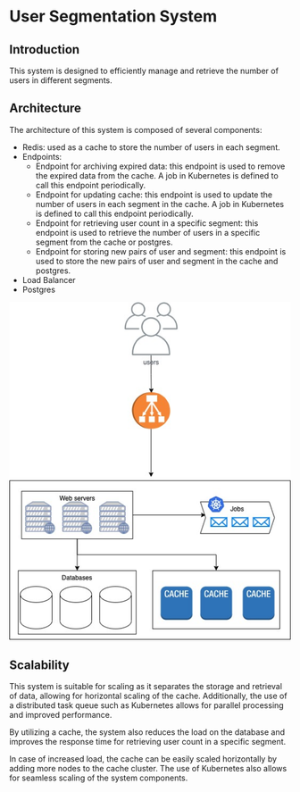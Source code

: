 # User Segmentation System
## Introduction
This system is designed to efficiently manage and retrieve the number of users in different segments.

## Architecture
The architecture of this system is composed of several components:

- Redis: used as a cache to store the number of users in each segment.
- Endpoints:
  - Endpoint for archiving expired data: this endpoint is used to remove the expired data from the cache. A job in Kubernetes is defined to call this endpoint periodically.
  - Endpoint for updating cache: this endpoint is used to update the number of users in each segment in the cache. A job in Kubernetes is defined to call this endpoint periodically.
  - Endpoint for retrieving user count in a specific segment: this endpoint is used to retrieve the number of users in a specific segment from the cache or postgres.
  - Endpoint for storing new pairs of user and segment: this endpoint is used to store the new pairs of user and segment in the cache and postgres.
- Load Balancer
- Postgres

![](media/arch.jpg)



## Scalability
This system is suitable for scaling as it separates the storage and retrieval of data, allowing for horizontal scaling of the cache. Additionally, the use of a distributed task queue such as Kubernetes allows for parallel processing and improved performance.

By utilizing a cache, the system also reduces the load on the database and improves the response time for retrieving user count in a specific segment.

In case of increased load, the cache can be easily scaled horizontally by adding more nodes to the cache cluster. The use of Kubernetes also allows for seamless scaling of the system components.